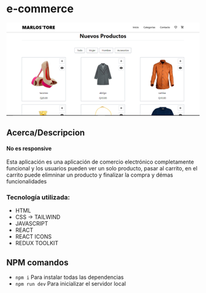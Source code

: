 # e-commerce

![visual studio Code logo](./src/assets/img-e-commerce.png)

## Acerca/Descripcion
#### No es responsive
Esta aplicación es una aplicación de comercio electrónico completamente funcional  y los usuarios pueden ver un solo producto, pasar al carrito, en el carrito puede elimninar un producto y finalizar la compra y démas funcionalidades

### Tecnología utilizada:
* HTML
* CSS -> TAILWIND
* JAVASCRIPT
* REACT
* REACT ICONS
* REDUX TOOLKIT

## NPM comandos
* `npm i`  Para instalar todas las dependencias 
* `npm run dev`  Para inicializar el servidor local
